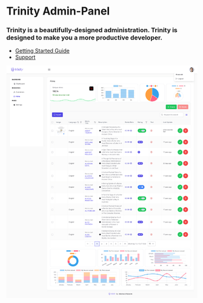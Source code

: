 # Trinity **Admin-Panel**

### Trinity is a beautifully-designed administration. Trinity is designed to make you a more productive developer.
- [Getting Started Guide](./trinity-admin-panel/installation.md)
- [Support](https://github.com/AbanoubNassem/Trinity/issues)

![](./images/screenshot1.png)
